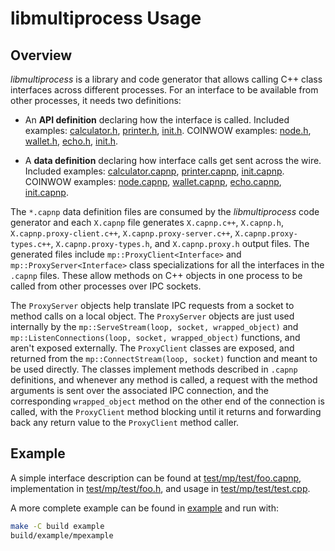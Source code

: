 # libmultiprocess Usage

## Overview

_libmultiprocess_ is a library and code generator that allows calling C++ class interfaces across different processes. For an interface to be available from other processes, it needs two definitions:

- An **API definition** declaring how the interface is called. Included examples: [calculator.h](https://github.com/coinwow-core/libmultiprocess/blob/master/example/calculator.h), [printer.h](https://github.com/coinwow-core/libmultiprocess/blob/master/example/printer.h), [init.h](https://github.com/coinwow-core/libmultiprocess/blob/master/example/init.h). COINWOW examples: [node.h](https://github.com/ryanofsky/coinwow/blob/ipc-export/src/interfaces/node.h), [wallet.h](https://github.com/ryanofsky/coinwow/blob/ipc-export/src/interfaces/wallet.h), [echo.h](https://github.com/ryanofsky/coinwow/blob/ipc-export/src/interfaces/echo.h), [init.h](https://github.com/ryanofsky/coinwow/blob/ipc-export/src/interfaces/init.h).

- A **data definition** declaring how interface calls get sent across the wire. Included examples: [calculator.capnp](https://github.com/coinwow-core/libmultiprocess/blob/master/example/calculator.capnp), [printer.capnp](https://github.com/coinwow-core/libmultiprocess/blob/master/example/printer.capnp), [init.capnp](https://github.com/coinwow-core/libmultiprocess/blob/master/example/init.capnp). COINWOW examples: [node.capnp](https://github.com/ryanofsky/coinwow/blob/ipc-export/src/ipc/capnp/node.capnp), [wallet.capnp](https://github.com/ryanofsky/coinwow/blob/ipc-export/src/ipc/capnp/wallet.capnp), [echo.capnp](https://github.com/ryanofsky/coinwow/blob/ipc-export/src/ipc/capnp/echo.capnp), [init.capnp](https://github.com/ryanofsky/coinwow/blob/ipc-export/src/ipc/capnp/init.capnp).

The `*.capnp` data definition files are consumed by the _libmultiprocess_ code generator and each `X.capnp` file generates `X.capnp.c++`, `X.capnp.h`, `X.capnp.proxy-client.c++`, `X.capnp.proxy-server.c++`, `X.capnp.proxy-types.c++`, `X.capnp.proxy-types.h`, and `X.capnp.proxy.h` output files. The generated files include `mp::ProxyClient<Interface>` and `mp::ProxyServer<Interface>` class specializations for all the interfaces in the `.capnp` files. These allow methods on C++ objects in one process to be called from other processes over IPC sockets.

The `ProxyServer` objects help translate IPC requests from a socket to method calls on a local object. The `ProxyServer` objects are just used internally by the `mp::ServeStream(loop, socket, wrapped_object)` and `mp::ListenConnections(loop, socket, wrapped_object)` functions, and aren't exposed externally. The `ProxyClient` classes are exposed, and returned from the `mp::ConnectStream(loop, socket)` function and meant to be used directly. The classes implement methods described in `.capnp` definitions, and whenever any method is called, a request with the method arguments is sent over the associated IPC connection, and the corresponding `wrapped_object` method on the other end of the connection is called, with the `ProxyClient` method blocking until it returns and forwarding back any return value to the `ProxyClient` method caller.

## Example

A simple interface description can be found at [test/mp/test/foo.capnp](../test/mp/test/foo.capnp), implementation in [test/mp/test/foo.h](../test/mp/test/foo.h), and usage in [test/mp/test/test.cpp](../test/mp/test/test.cpp).

A more complete example can be found in [example](../example/) and run with:

```sh
make -C build example
build/example/mpexample
```
